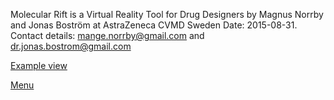 Molecular Rift is a Virtual Reality Tool for Drug Designers
by Magnus Norrby and Jonas Boström at AstraZeneca CVMD Sweden
Date: 2015-08-31. 
Contact details: mange.norrby@gmail.com and dr.jonas.bostrom@gmail.com

[Example view](/Example_view.png)

[Menu](/Example_menu.tif)
